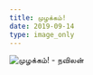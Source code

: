 ```yaml
---
title: முழக்கம்!
date: 2019-09-14
type: image_only
---
```

![முழக்கம்! - நவிலன்](/$relToAbs("roar.jpg")$)
